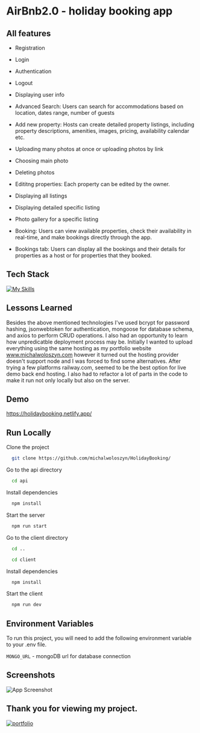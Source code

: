 
# AirBnb2.0 - holiday booking app

## All features

- Registration
- Login
- Authentication
- Logout
- Displaying user info
  
- Advanced Search: Users can search for accommodations based on location, dates range, number of guests
  
- Add new property: Hosts can create detailed property listings, including property descriptions, amenities, images, pricing, availability calendar etc.
- Uploading many photos at once or uploading photos by link
- Choosing main photo
- Deleting photos
- Edititng properties: Each property can be edited by the owner.
  
- Displaying all listings
- Displaying detailed specific listing
- Photo gallery for a specific listing 

  
- Booking: Users can view available properties, check their availability in real-time, and make bookings directly through the app.
- Bookings tab: Users can display all the bookings and their details for properties as a host or for properties that they booked.




## Tech Stack

[![My Skills](https://skills.thijs.gg/icons?i=html,css,js,tailwind,react,nodejs,express,mongo,vite&theme=light)](https://skills.thijs.gg)


## Lessons Learned

Besides the above mentioned technologies I've used bcrypt for password hashing, jsonwebtoken for authentication, mongoose for database schema, and axios to perform CRUD operations. I also had an opportunity to learn how unpredicatble deployment process may be. Initially I wanted to upload everything using the same hosting as my portfolio website www.michalwoloszyn.com however it turned out the hosting provider doesn't support node and I was forced to find some alternatives. After trying a few platforms railway.com, seemed to be the best option for live demo back end hosting. I also had to refactor a lot of parts in the code to make it run not only locally but also on the server.

## Demo

https://holidaybooking.netlify.app/
## Run Locally

Clone the project

```bash
  git clone https://github.com/michalwoloszyn/HolidayBooking/
```

Go to the api directory

```bash
  cd api
```

Install dependencies

```bash
  npm install
```

Start the server

```bash
  npm run start
```

Go to the client directory

```bash
  cd ..
```

```bash
  cd client
```

Install dependencies

```bash
  npm install
```

Start the client

```bash
  npm run dev
```
## Environment Variables

To run this project, you will need to add the following environment variable to your .env file. 

`MONGO_URL` - mongoDB url for database connection




## Screenshots

![App Screenshot](https://via.placeholder.com/468x300?text=App+Screenshot+Here)

## Thank you for viewing my project. 
[![portfolio](https://img.shields.io/badge/my_portfolio-000?style=for-the-badge&logo=ko-fi&logoColor=white)](https://michalwoloszyn.com/)


